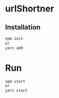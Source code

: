 # urlShortner

## Installation
```bash
npm init
or
yarn add
```
# Run

```bash
npm start
or
yarn start
```